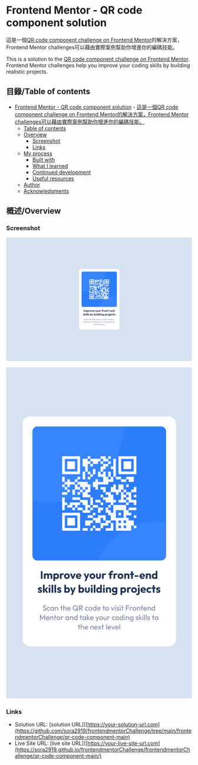 # Frontend Mentor - QR code component solution
 這是一個[QR code component challenge on Frontend Mentor](https://www.frontendmentor.io/challenges/qr-code-component-iux_sIO_H)的解決方案，Frontend Mentor challenges可以藉由實際案例幫助你增進你的編碼技能。

This is a solution to the [QR code component challenge on Frontend Mentor](https://www.frontendmentor.io/challenges/qr-code-component-iux_sIO_H). Frontend Mentor challenges help you improve your coding skills by building realistic projects. 

## 目錄/Table of contents

- [Frontend Mentor - QR code component solution](#frontend-mentor---qr-code-component-solution)
        - [這是一個QR code component challenge on Frontend Mentor的解決方案，Frontend Mentor challenges可以藉由實際案例幫助你增進你的編碼技能。](#這是一個qr-code-component-challenge-on-frontend-mentor的解決方案frontend-mentor-challenges可以藉由實際案例幫助你增進你的編碼技能)
  - [Table of contents](#table-of-contents)
  - [Overview](#overview)
    - [Screenshot](#screenshot)
    - [Links](#links)
  - [My process](#my-process)
    - [Built with](#built-with)
    - [What I learned](#what-i-learned)
    - [Continued development](#continued-development)
    - [Useful resources](#useful-resources)
  - [Author](#author)
  - [Acknowledgments](#acknowledgments)



## 概述/Overview

### Screenshot

![快照](image.png)

![快照](mobile.png)

### Links

- Solution URL: [solution URL]([https://your-solution-url.com](https://github.com/sora2919/frontendmentorChallenge/tree/main/frontendmentorChallenge/qr-code-component-main)
- Live Site URL: [live site URL]([https://your-live-site-url.com](https://sora2919.github.io/frontendmentorChallenge/frontendmentorChallenge/qr-code-component-main/)
